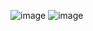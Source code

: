 ![image](https://github.com/zakaria0101echifaouy/Linux-Shell-HackerRank/assets/108145379/9d9c977d-9404-4ffb-b910-b4630bab99b6)
![image](https://github.com/zakaria0101echifaouy/Linux-Shell-HackerRank/assets/108145379/fad4a960-ceb9-40a4-bc0e-d4939a893d69)
